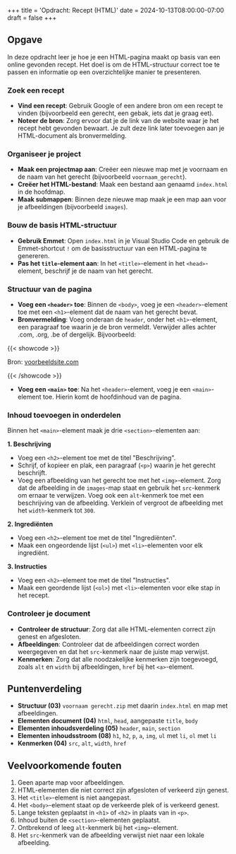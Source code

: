 +++
title = 'Opdracht: Recept (HTML)'
date = 2024-10-13T08:00:00-07:00
draft = false
+++

## Opgave

In deze opdracht leer je hoe je een HTML-pagina maakt op basis van een online gevonden recept. Het doel is om de HTML-structuur correct toe te passen en informatie op een overzichtelijke manier te presenteren.

### Zoek een recept

- **Vind een recept**: Gebruik Google of een andere bron om een recept te vinden (bijvoorbeeld een gerecht, een gebak, iets dat je graag eet).
- **Noteer de bron**: Zorg ervoor dat je de link van de website waar je het recept hebt gevonden bewaart. Je zult deze link later toevoegen aan je HTML-document als bronvermelding.

### Organiseer je project

- **Maak een projectmap aan**: Creëer een nieuwe map met je voornaam en de naam van het gerecht (bijvoorbeeld `voornaam_gerecht`).
- **Creëer het HTML-bestand**: Maak een bestand aan genaamd `index.html` in de hoofdmap.
- **Maak submappen**: Binnen deze nieuwe map maak je een map aan voor je afbeeldingen (bijvoorbeeld `images`).

### Bouw de basis HTML-structuur

- **Gebruik Emmet**: Open `index.html` in je Visual Studio Code en gebruik de Emmet-shortcut `!` om de basisstructuur van een HTML-pagina te genereren.
- **Pas het `title`-element aan**: In het `<title>`-element in het `<head>`-element, beschrijf je de naam van het gerecht.

### Structuur van de pagina

- **Voeg een `<header>` toe**: Binnen de `<body>`, voeg je een `<header>`-element toe met een `<h1>`-element dat de naam van het gerecht bevat.
- **Bronvermelding**: Voeg onderaan de `header`, onder het `<h1>`-element, een paragraaf toe waarin je de bron vermeldt. Verwijder alles achter .com, .org, .be of dergelijk. Bijvoorbeeld:

{{< showcode >}}<p>Bron: <a href="https://voorbeeldsite.com">voorbeeldsite.com</a></p>

{{< /showcode >}}

- **Voeg een `<main>` toe**: Na het `<header>`-element, voeg je een `<main>`-element toe. Hierin komt de hoofdinhoud van de pagina.

### Inhoud toevoegen in onderdelen

Binnen het `<main>`-element maak je drie `<section>`-elementen aan:

**1. Beschrijving**
- Voeg een `<h2>`-element toe met de titel "Beschrijving".
- Schrijf, of kopieer en plak, een paragraaf (`<p>`) waarin je het gerecht beschrijft.
- Voeg een afbeelding van het gerecht toe met het `<img>`-element. Zorg dat de afbeelding in de `images`-map staat en gebruik het `src`-kenmerk om ernaar te verwijzen. Voeg ook een `alt`-kenmerk toe met een beschrijving van de afbeelding. Verklein of vergroot de afbeelding met het `width`-kenmerk tot `300`. 

**2. Ingrediënten**
- Voeg een `<h2>`-element toe met de titel "Ingrediënten".
- Maak een ongeordende lijst (`<ul>`) met `<li>`-elementen voor elk ingrediënt.

**3. Instructies**
- Voeg een `<h2>`-element toe met de titel "Instructies".
- Maak een geordende lijst (`<ol>`) met `<li>`-elementen voor elke stap in het recept.

### Controleer je document

- **Controleer de structuur**: Zorg dat alle HTML-elementen correct zijn genest en afgesloten.
- **Afbeeldingen**: Controleer dat de afbeeldingen correct worden weergegeven en dat het `src`-kenmerk naar de juiste map verwijst.
- **Kenmerken**: Zorg dat alle noodzakelijke kenmerken zijn toegevoegd, zoals `alt` en `width` bij afbeeldingen, `href` bij het `<a>`-element.

## Puntenverdeling

- **Structuur (03)** `voornaam gerecht.zip` met daarin `index.html` en map met afbeeldingen. 
- **Elementen document (04)** `html`, `head`, aangepaste `title`, `body`                             
- **Elementen inhoudsverdeling (05)** `header`, `main`, `section`                                             
- **Elementen inhoudsstroom (08)** `h1`, `h2`, `p`, `a`, `img`, `ul` met `li`, `ol` met `li`   
- **Kenmerken (04)** `src`, `alt`, `width`, `href`                                                 

## Veelvoorkomende fouten

1. Geen aparte map voor afbeeldingen.
2. HTML-elementen die niet correct zijn afgesloten of verkeerd zijn genest.
3. Het `<title>`-element is niet aangepast.
4. Het `<body>`-element staat op de verkeerde plek of is verkeerd genest.
5. Lange teksten geplaatst in `<h1>` of `<h2>` in plaats van in `<p>`.
6. Inhoud buiten de `<section>`-elementen geplaatst.
7. Ontbrekend of leeg `alt`-kenmerk bij het `<img>`-element.
8. Het `src`-kenmerk van de afbeelding verwijst niet naar een lokale afbeelding.